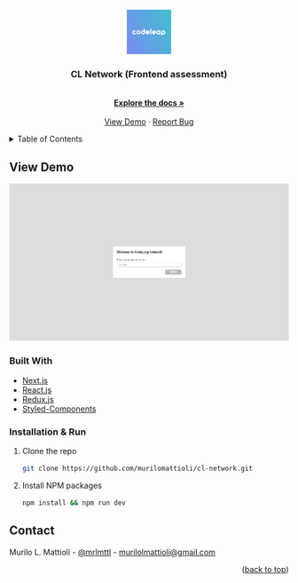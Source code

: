 <div id="top"></div>

<br />
<div align="center">
  <a href="https://nextjs.org/">
    <img src="public/codeleap.jpg" alt="Logo" width="80" height="80">
  </a>

  <h3 align="center">CL Network (Frontend assessment)</h3>

  <p align="center">
    <br />
    <a href="https://github.com/murilomattioli/cl-network/"><strong>Explore the docs »</strong></a>
    <br />
    <br />
    <a href="https://cl-network.vercel.app/">View Demo</a>
    ·
    <a href="https://github.com/murilomattioli/cl-network/issues">Report Bug</a>
  </p>
</div>



<!-- TABLE OF CONTENTS -->
<details>
  <summary>Table of Contents</summary>
  <ol>
    <li>
      <a href="#about-the-project">Project</a>
      <ul>
        <li><a href="#about-the-project">View Demo</a></li>
        <li><a href="#built-with">Built With</a></li>
      </ul>
    </li>
    <li>
      <a href="#getting-started">Getting Started</a>
      <ul>
        <li><a href="#prerequisites">Prerequisites</a></li>
        <li><a href="#installation">Installation & Run</a></li>
      </ul>
    </li>
    <li><a href="#contact">Contact</a></li>
  </ol>
</details>



<!-- ABOUT THE PROJECT -->
## View Demo

[![Product Name Screen Shot][product-screenshot]](https://cl-network.vercel.app/)



### Built With

* [Next.js](https://nextjs.org/)
* [React.js](https://reactjs.org/)
* [Redux.js](https://redux.js.org/)
* [Styled-Components](https://styled-components.com/)



### Installation & Run

1. Clone the repo
   ```sh
   git clone https://github.com/murilomattioli/cl-network.git
   ```
2. Install NPM packages
   ```sh
   npm install && npm run dev
   ```



<!-- CONTACT -->
## Contact

Murilo L. Mattioli - [@mrlmttl](https://www.linkedin.com/in/mrlmttl) - murilolmattioli@gmail.com

<p align="right">(<a href="#top">back to top</a>)</p>



<!-- MARKDOWN LINKS & IMAGES -->
<!-- https://www.markdownguide.org/basic-syntax/#reference-style-links -->
[product-screenshot]: public/appPreviewScreenShot.png
